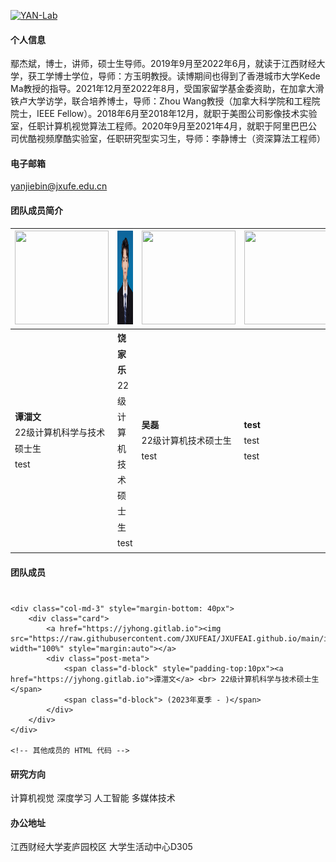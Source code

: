 

[![YAN-Lab](https://img.shields.io/badge/jxufeai-github-blue?logo=github)](https://github.com/jxufeai)

#### 个人信息
鄢杰斌，博士，讲师，硕士生导师。2019年9月至2022年6月，就读于江西财经大学，获工学博士学位，导师：方玉明教授。读博期间也得到了香港城市大学Kede Ma教授的指导。2021年12月至2022年8月，受国家留学基金委资助，在加拿大滑铁卢大学访学，联合培养博士，导师：Zhou Wang教授（加拿大科学院和工程院院士，IEEE Fellow）。2018年6月至2018年12月，就职于美图公司影像技术实验室，任职计算机视觉算法工程师。2020年9月至2021年4月，就职于阿里巴巴公司优酷视频摩酷实验室，任职研究型实习生，导师：李静博士（资深算法工程师）

#### 电子邮箱
yanjiebin@jxufe.edu.cn 

#### 团队成员简介
| <img src="https://raw.githubusercontent.com/JXUFEAI/JXUFEAI.github.io/main/images/TZW.jpg" width="150" height="150"> | <img src="https://raw.githubusercontent.com/JXUFEAI/JXUFEAI.github.io/main/images/RJL.png" width="150" height="150"> | <img src="https://raw.githubusercontent.com/JXUFEAI/JXUFEAI.github.io/main/images/Neel.png" width="150" height="150"> | <img src="https://raw.githubusercontent.com/JXUFEAI/JXUFEAI.github.io/main/images/Hezhen.jpg" width="150" height="150"> |
|----------------------------------------|----------------------------------------|----------------------------------------|----------------------------------------|
| <span style="line-height: 1.8;">**谭湽文** <br> 22级计算机科学与技术硕士生 <br> test</span> | <span style="line-height: 1.8;">**饶家乐** <br> 22级计算机技术硕士生 <br> test</span> | <span style="line-height: 1.8;">**吴磊** <br> 22级计算机技术硕士生 <br> test</span> | <span style="line-height: 1.8;">**test** <br> test <br> test</span> |

#### 团队成员

<div class="row justify-content-md-left" style="margin-top: 40px">

    <div class="col-md-3" style="margin-bottom: 40px">
        <div class="card">
            <a href="https://jyhong.gitlab.io"><img src="https://raw.githubusercontent.com/JXUFEAI/JXUFEAI.github.io/main/images/TZW.jpg" width="100%" style="margin:auto"></a>
            <div class="post-meta">
                <span class="d-block" style="padding-top:10px"><a href="https://jyhong.gitlab.io">谭湽文</a> <br> 22级计算机科学与技术硕士生</span>
                <span class="d-block"> (2023年夏季 - )</span>
            </div>
        </div>
    </div>

    <!-- 其他成员的 HTML 代码 -->

</div>




#### 研究方向
计算机视觉 深度学习 人工智能 多媒体技术

#### 办公地址
江西财经大学麦庐园校区 大学生活动中心D305 
